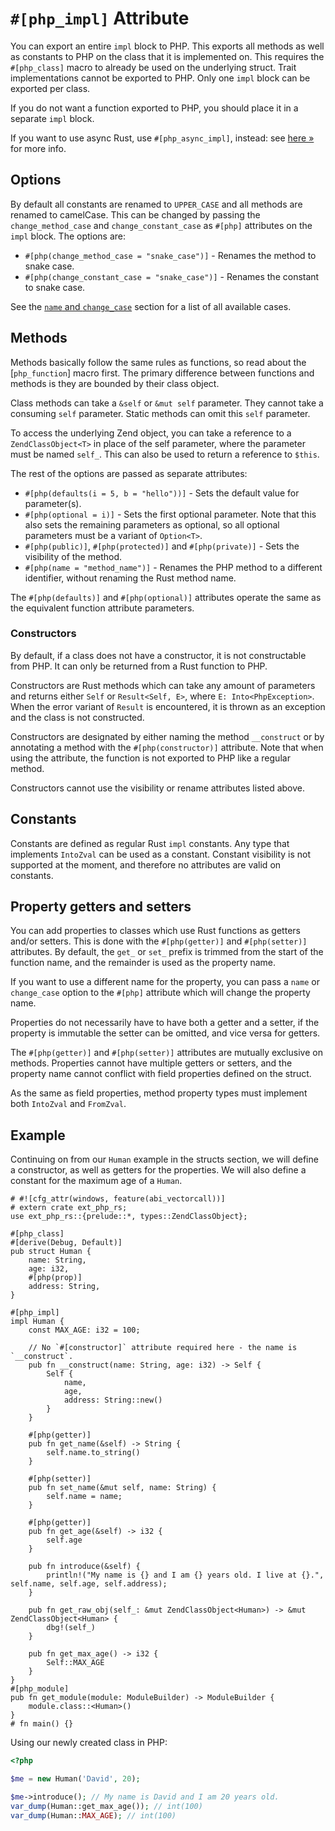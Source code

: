 # `#[php_impl]` Attribute

You can export an entire `impl` block to PHP. This exports all methods as well
as constants to PHP on the class that it is implemented on. This requires the
`#[php_class]` macro to already be used on the underlying struct. Trait
implementations cannot be exported to PHP. Only one `impl` block can be exported
per class.

If you do not want a function exported to PHP, you should place it in a separate
`impl` block.

If you want to use async Rust, use `#[php_async_impl]`, instead: see [here &raquo;](./async_impl.md) for more info.

## Options

By default all constants are renamed to `UPPER_CASE` and all methods are renamed to
camelCase. This can be changed by passing the `change_method_case` and
`change_constant_case` as `#[php]` attributes on the `impl` block. The options are:

- `#[php(change_method_case = "snake_case")]` - Renames the method to snake case.
- `#[php(change_constant_case = "snake_case")]` - Renames the constant to snake case.

See the [`name` and `change_case`](./php.md#name-and-change_case) section for a list of all
available cases.

## Methods

Methods basically follow the same rules as functions, so read about the
[`php_function`] macro first. The primary difference between functions and
methods is they are bounded by their class object.

Class methods can take a `&self` or `&mut self` parameter. They cannot take a
consuming `self` parameter. Static methods can omit this `self` parameter.

To access the underlying Zend object, you can take a reference to a
`ZendClassObject<T>` in place of the self parameter, where the parameter must
be named `self_`. This can also be used to return a reference to `$this`.

The rest of the options are passed as separate attributes:

- `#[php(defaults(i = 5, b = "hello"))]` - Sets the default value for parameter(s).
- `#[php(optional = i)]` - Sets the first optional parameter. Note that this also sets
  the remaining parameters as optional, so all optional parameters must be a
  variant of `Option<T>`.
- `#[php(public)]`, `#[php(protected)]` and `#[php(private)]` - Sets the visibility of the
  method.
- `#[php(name = "method_name")]` - Renames the PHP method to a different identifier,
  without renaming the Rust method name.

The `#[php(defaults)]` and `#[php(optional)]` attributes operate the same as the
equivalent function attribute parameters.

### Constructors

By default, if a class does not have a constructor, it is not constructable from
PHP. It can only be returned from a Rust function to PHP.

Constructors are Rust methods which can take any amount of parameters and
returns either `Self` or `Result<Self, E>`, where `E: Into<PhpException>`. When
the error variant of `Result` is encountered, it is thrown as an exception and
the class is not constructed.

Constructors are designated by either naming the method `__construct` or by
annotating a method with the `#[php(constructor)]` attribute. Note that when using
the attribute, the function is not exported to PHP like a regular method.

Constructors cannot use the visibility or rename attributes listed above.

## Constants

Constants are defined as regular Rust `impl` constants. Any type that implements
`IntoZval` can be used as a constant. Constant visibility is not supported at
the moment, and therefore no attributes are valid on constants.

## Property getters and setters

You can add properties to classes which use Rust functions as getters and/or
setters. This is done with the `#[php(getter)]` and `#[php(setter)]` attributes. By
default, the `get_` or `set_` prefix is trimmed from the start of the function
name, and the remainder is used as the property name.

If you want to use a different name for the property, you can pass a `name` or
`change_case` option to the `#[php]` attribute which will change the property name.

Properties do not necessarily have to have both a getter and a setter, if the
property is immutable the setter can be omitted, and vice versa for getters.

The `#[php(getter)]` and `#[php(setter)]` attributes are mutually exclusive on methods.
Properties cannot have multiple getters or setters, and the property name cannot
conflict with field properties defined on the struct.

As the same as field properties, method property types must implement both
`IntoZval` and `FromZval`.

## Example

Continuing on from our `Human` example in the structs section, we will define a
constructor, as well as getters for the properties. We will also define a
constant for the maximum age of a `Human`.

```rust,no_run
# #![cfg_attr(windows, feature(abi_vectorcall))]
# extern crate ext_php_rs;
use ext_php_rs::{prelude::*, types::ZendClassObject};

#[php_class]
#[derive(Debug, Default)]
pub struct Human {
    name: String,
    age: i32,
    #[php(prop)]
    address: String,
}

#[php_impl]
impl Human {
    const MAX_AGE: i32 = 100;

    // No `#[constructor]` attribute required here - the name is `__construct`.
    pub fn __construct(name: String, age: i32) -> Self {
        Self {
            name,
            age,
            address: String::new()
        }
    }

    #[php(getter)]
    pub fn get_name(&self) -> String {
        self.name.to_string()
    }

    #[php(setter)]
    pub fn set_name(&mut self, name: String) {
        self.name = name;
    }

    #[php(getter)]
    pub fn get_age(&self) -> i32 {
        self.age
    }

    pub fn introduce(&self) {
        println!("My name is {} and I am {} years old. I live at {}.", self.name, self.age, self.address);
    }

    pub fn get_raw_obj(self_: &mut ZendClassObject<Human>) -> &mut ZendClassObject<Human> {
        dbg!(self_)
    }

    pub fn get_max_age() -> i32 {
        Self::MAX_AGE
    }
}
#[php_module]
pub fn get_module(module: ModuleBuilder) -> ModuleBuilder {
    module.class::<Human>()
}
# fn main() {}
```

Using our newly created class in PHP:

```php
<?php

$me = new Human('David', 20);

$me->introduce(); // My name is David and I am 20 years old.
var_dump(Human::get_max_age()); // int(100)
var_dump(Human::MAX_AGE); // int(100)
```

[`php_async_impl`]: ./async_impl.md
